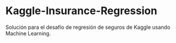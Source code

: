 # Kaggle-Insurance-Regression
Solución para el desafío de regresión de seguros de Kaggle usando Machine Learning.
